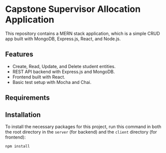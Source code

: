 # Capstone Supervisor Allocation Application

This repository contains a MERN stack application, which is a simple CRUD app built with MongoDB, Express.js, React, and Node.js.

## Features

- Create, Read, Update, and Delete student entities.
- REST API backend with Express.js and MongoDB.
- Frontend built with React.
- Basic test setup with Mocha and Chai.

## Requirements


## Installation

To install the necessary packages for this project, run this command in both the root directory in the `server` (for backend) and the `client` directory (for frontend):
```bash
npm install
